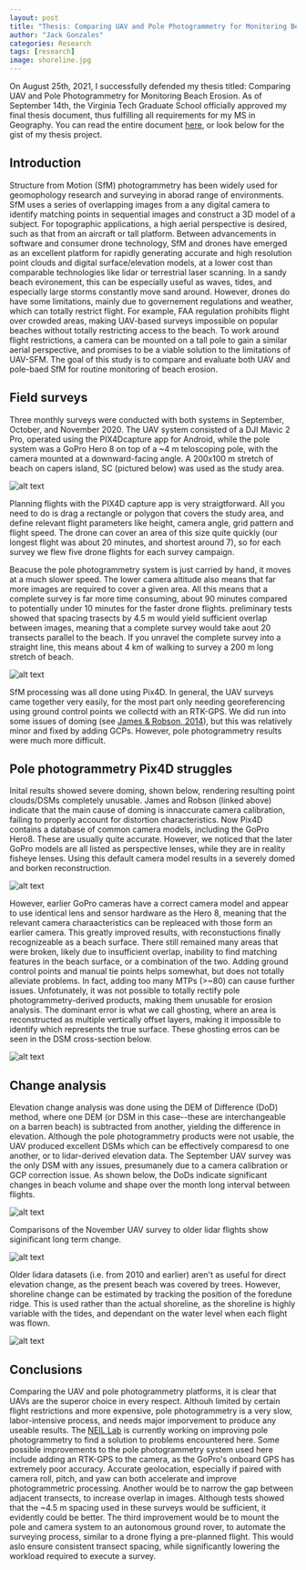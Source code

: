```yaml
---
layout: post
title: "Thesis: Comparing UAV and Pole Photogrammetry for Monitoring Beach Erosion"
author: "Jack Gonzales"
categories: Research
tags: [research]
image: shoreline.jpg
---
```


On August 25th, 2021, I successfully defended my thesis titled: Comparing UAV and Pole Photogrammetry for Monitoring Beach Erosion. As of September 14th, the Virginia Tech Graduate
School officially approved my final thesis document, thus fulfilling all requirements for my MS in Geography. You can read the entire document [here](https://vtechworks.lib.vt.edu/handle/10919/104997),
or look below for the gist of my thesis project.

## Introduction

Structure from Motion (SfM) photogrammetry has been widely used for geomophology research and surveying in aborad range of environments. SfM uses a series of overlapping images from a any digital camera to identify matching points in sequential images and construct a 3D model of a subject. For topographic applications, a high aerial perspective is desired, such as that from an aircraft or tall platform. Between advancements in software and consumer drone technology, SfM and drones have emerged as an excellent platform for rapidly generating accurate and high resolution point clouds and digital surface/elevation models, at a lower cost than comparable technologies like lidar or terrestrial laser scanning. In a sandy beach evironement, this can be especially useful as waves, tides, and especially large storms constantly move sand around. However, drones do have some limitations, mainly due to governement regulations and weather, which can totally restrict flight. For example, FAA regulation prohibits flight over crowded areas, making UAV-based surveys impossible on popular beaches without totally restricting access to the beach. To work around flight restrictions, a camera can be mounted on a tall pole to gain a similar aerial perspective, and promises to be a viable solution to the limitations of UAV-SFM. The goal of this study is to compare and evaluate both UAV and pole-baed SfM for routine monitoring of beach erosion. 

## Field surveys
Three monthly surveys were conducted with both systems in September, October, and November 2020. The UAV system consisted of a DJI Mavic 2 Pro, operated using the PIX4Dcapture app for Android, while the pole system was a GoPro Hero 8 on top of a ~4 m teloscoping pole, with the camera mounted at a downward-facing angle. A 200x100 m stretch of beach on capers island, SC (pictured below) was used as the study area.

![alt text](https://raw.githubusercontent.com/jackjgo/jackjgo.github.io/gh-pages/assets/img/front_beach.jpg "Capers Island front beach")

Planning flights with the PIX4D capture app is very straigtforward. All you need to do is drag a rectangle or polygon that covers the study area, and define relevant flight parameters like height, camera angle, grid pattern and flight speed. The drone can cover an area of this size quite quickly (our longest flight was about 20 minutes, and shortest around 7), so for each survey we flew five drone flights for each survey campaign.

Beacuse the pole photogrammetry system is just carried by hand, it moves  at a much slower speed. The lower camera altitude also means that far more images are required to cover a given area. All this means that a complete survey is far more time consuming, about 90 minutes compared to potentially under 10 minutes for the faster drone flights. preliminary tests showed that spacing trasects by 4.5 m would yield sufficient overlap between images, meaning that a complete survey would take aout 20 transects parallel to the beach. If you unravel the complete survey into a straight line, this means about 4 km of walking to survey a 200 m long stretch of beach.

![alt text](https://raw.githubusercontent.com/jackjgo/jackjgo.github.io/gh-pages/assets/img/pole_photogrammetry.jpg "Pole photogrammetry system in action")

SfM processing  was all done using Pix4D. In general, the UAV surveys came together very easily, for the most part only needing georeferencing using ground control points we collectd with an RTK-GPS. We did run into some issues of doming (see [James & Robson, 2014](https://doi.org/10.1002/esp.3609)), but this was relatively minor and fixed by adding GCPs. However, pole photogrammetry results were much more difficult.

## Pole photogrammetry Pix4D struggles
Inital results showed severe doming, shown below, rendering resulting point clouds/DSMs completely unusable. James and Robson (linked above) indicate that the main cause of doming is innaccurate camera calibration, failing to properly account for distortion characteristics. Now Pix4D contains a database of common camera models, including the GoPro Hero8. These are usually quite accurate. However, we noticed that the later GoPro models are all listed as perspective lenses, while they are in reality fisheye lenses. Using this default camera model results in a severely domed and borken reconstruction.

![alt text](https://raw.githubusercontent.com/jackjgo/jackjgo.github.io/gh-pages/assets/img/gopro_doming.jpg "Doming resulting from flawed default camera model")

However, earlier GoPro cameras have a correct camera model and appear to use identical lens and sensor hardware as the Hero 8, meaning that the relevant camera charaacteristics can be repleaced with those form an earlier camera. This greatly improved results, with reconstuctions finally recognizeable as a beach surface. There still remained many areas that were broken, likely due to insufficient overlap, inability to find matching features in the beach surface, or a combination of the two. Adding ground control points and manual tie points helps somewhat, but does not totally alleviate problems. In fact, adding too many MTPs (>~80) can cause further issues. Unfotunately, it was not possible to totally rectify pole photogrammetry-derived products, making them unusable for erosion analysis. The dominant error is what we call ghosting, where an area is reconstructed as multiple vertically offset layers, making it impossible to identify which represents the true surface. These ghosting erros can be seen in the DSM cross-section below.

![alt text](https://raw.githubusercontent.com/jackjgo/jackjgo.github.io/gh-pages/assets/img/ghosting.jpg "Ghosting in pole photogrammetry DSM")

## Change analysis
Elevation change analysis was done using the DEM of Difference (DoD) method, where one DEM (or DSM in this case--these are interchangeable on a barren beach) is subtracted from another, yielding the difference in elevation. Although the pole photogrammetry products were not usable, the UAV produced excellent DSMs which can be effectively comparesd to one another, or to lidar-derived elevation data. The September UAV survey was the only DSM with any issues, presumanely due to a camera calibration or GCP correction issue. As shown below, the DoDs indicate significant changes in beach volume and shape over the month long interval between flights.

![alt text](https://raw.githubusercontent.com/jackjgo/jackjgo.github.io/gh-pages/assets/img/DoDCompare.png "UAV DoDs")

Comparisons of the November UAV survey to older lidar flights show siginificant long term change.

![alt text](https://raw.githubusercontent.com/jackjgo/jackjgo.github.io/gh-pages/assets/img/lidar_DoD.png "lidar vs drone DoDs")

Older lidara datasets (i.e. from 2010 and earlier) aren't as useful for direct elevation change, as the present beach was covered by trees. However, shoreline change can be estimated by tracking the position of the foredune ridge. This is used rather than the actual shoreline, as the shoreline is highly variable with the tides, and dependant on the water level when each flight was flown.

![alt text](https://raw.githubusercontent.com/jackjgo/jackjgo.github.io/gh-pages/assets/img/Dune_Migration.png "Dune ridge migration")

## Conclusions
Comparing the UAV and pole photogrammetry platforms, it is clear that UAVs are the superor choice in every respect. Althouh limited by certain flight restrictions and more expensive, pole photogrammetry is a very slow, labor-intensive process, and needs major imporvement to produce any useable results. The [NEIL Lab](https://www.nearearthimaginglab.org) is currently working on improving pole photogrammetry to find a solution to problems encountered here. Some possible improvements to the pole photogrammetry system used here include adding an RTK-GPS to the camera, as the GoPro's onboard GPS has extremely poor accuracy. Accurate geolocation, especially if paired with camera roll, pitch, and yaw can both accelerate and improve photogrammetric processing. Another would be to narrow the gap between adjacent transects, to increase overlap in images. Although tests showed that the ~4.5 m spacing used in these surveys would be sufficient, it evidently could be better. The third improvement would be to mount the pole and camera system to an autonomous ground rover, to automate the surveying process, similar to a drone flying a pre-planned flight. This would aslo ensure consistent transect spacing, while significantly lowering the workload required to execute a survey.

